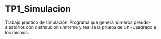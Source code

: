 # TP1_Simulacion
Trabajo practico de simulación. Programa que genera números pseudo-aleatorios con distribución uniforme y realiza la prueba de Chi-Cuadrado a los mismos.
